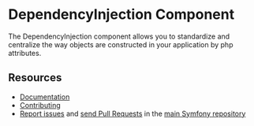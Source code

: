 DependencyInjection Component
=============================

The DependencyInjection component allows you to standardize and centralize the way objects
are constructed in your application by php attributes.

Resources
---------

 * [Documentation](https://github.com/fractalzombie/frzb-dependency-injection/blob/main/Documentation/HOW_TO_USE.MD)
 * [Contributing](https://symfony.com/doc/current/contributing/index.html)
 * [Report issues](https://github.com/symfony/symfony/issues) and
   [send Pull Requests](https://github.com/symfony/symfony/pulls)
   in the [main Symfony repository](https://github.com/symfony/symfony)

